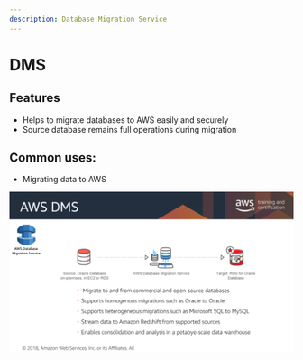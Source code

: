 ```yaml
---
description: Database Migration Service
---
```


# DMS

## Features

* Helps to migrate databases to AWS easily and securely
* Source database remains full operations during migration 

## Common uses:

* Migrating data to AWS 

![AWS DMS \(aws.training\)](../.gitbook/assets/screen-shot-2019-10-27-at-11.32.40-am.png)



